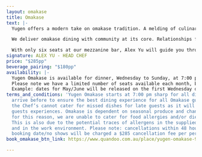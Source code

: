 ```yaml
---
layout: omakase
title: Omakase
text: |-
  Yugen offers a modern take on omakase tradition. A melding of culinary techniques born in Japan, refined in Australia.

  We deliver omakase dining with community at its core. Relationships formed with guests, and producers, create a memorable, intimate experience. A showcase of the finest produce from Australia and Japan, sourced without compromise, and tailored specifically for you.

  With only six seats at our mezzanine bar, Alex Yu will guide you through a dedicated, evolving showcase. Memorable dishes made using the highest quality produce turn first time guests into family. A mutual experience of trust and discovery, to satisfy your senses in new and profound ways.
signature: ALEX YU - HEAD CHEF
price: "$285pp"
beverage_pairing: "$180pp"
availability: |-
  Yugen Omakase is available for dinner, Wednesday to Sunday, at 7:00 pm.
  Please note we have a limited number of seats available each month, booking dates are released two months in advance on the 1st Wednesday of the second month.
  Example: dates for May/June will be released on the first Wednesday of April.
terms_and_conditions: 'Yugen Omakase starts at 7:00 pm sharp for all diners; please
  arrive before to ensure the best dining experience for all Omakase guests. Unfortunately
  the Chef’s cannot cater for missed dishes for late guests as it will affect other
  guests experiences. Omakase is dependent on seasonal produce and changes daily,
  for this reason, we are unable to cater for food allergies and/or dietary restrictions.
  This is also due to the potential traces of allergens in the supplied ingredients
  and in the work environment. Please note: cancellations within 48 hours of your
  booking date/no shows will be charged a $285 cancellation fee per person.'
book_omakase_btn_link: https://www.quandoo.com.au/place/yugen-omakase-94412/widget?aid=146&utm_source=quandoo-partner&utm_medium=widget-link

---
```

